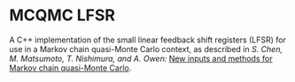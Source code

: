 # MCQMC LFSR

A C++ implementation of the small linear feedback shift registers (LFSR) for use in a
Markov chain quasi-Monte Carlo context, as described in *S. Chen, M. Matsumoto, T.
Nishimura, and A. Owen:* [New inputs and methods for Markov chain quasi-Monte
Carlo](http://www-stat.stanford.edu/~owen/reports/).

